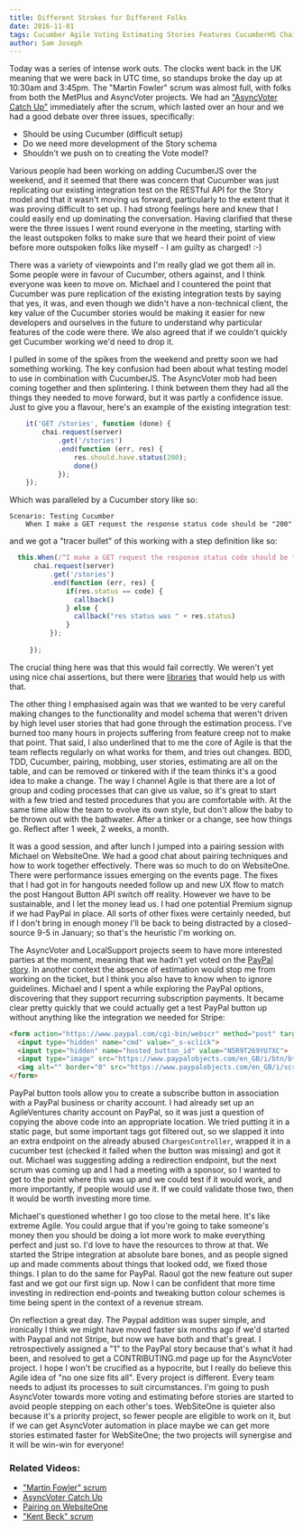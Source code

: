 ```yaml
---
title: Different Strokes for Different Folks
date: 2016-11-01
tags: Cucumber Agile Voting Estimating Stories Features CucumberHS Chai Stripe PayPal
author: Sam Joseph
---
```


Today was a series of intense work outs.  The clocks went back in the UK meaning that we were back in UTC time, so standups broke the day up at 10:30am and 3:45pm.  The "Martin Fowler" scrum was almost full, with folks from both the MetPlus and AsyncVoter projects.  We had an ["AsyncVoter Catch Up"](https://www.youtube.com/watch?v=AfsoOtqv0eg) immediately after the scrum, which lasted over an hour and we had a good debate over three issues, specifically:

* Should be using Cucumber (difficult setup)
* Do we need more development of the Story schema
* Shouldn't we push on to creating the Vote model?

Various people had been working on adding CucumberJS over the weekend, and it seemed that there was concern that Cucumber was just replicating our existing integration test on the RESTful API for the Story model and that it wasn't moving us forward, particularly to the extent that it was proving difficult to set up.  I had strong feelings here and knew that I could easily end up dominating the conversation.  Having clarified that these were the three issues I went round everyone in the meeting, starting with the least outspoken folks to make sure that we heard their point of view before more outspoken folks like myself - I am guilty as charged! :-) 

There was a variety of viewpoints and I'm really glad we got them all in.  Some people were in favour of Cucumber, others against, and I think everyone was keen to move on.  Michael and I countered the point that Cucumber was pure replication of the existing integration tests by saying that yes, it was, and even though we didn't have a non-technical client, the key value of the Cucumber stories would be making it easier for new developers and ourselves in the future to understand why particular features of the code were there.  We also agreed that if we couldn't quickly get Cucumber working we'd need to drop it.

I pulled in some of the spikes from the weekend and pretty soon we had something working.  The key confusion had been about what testing model to use in combination with CucumberJS.  The AsyncVoter mob had been coming together and then splintering.  I think between them they had all the things they needed to move forward, but it was partly a confidence issue.  Just to give you a flavour, here's an example of the existing integration test:

```js
    it('GET /stories', function (done) {
        chai.request(server)
            .get('/stories')
            .end(function (err, res) {
                res.should.have.status(200);
                done()
            });
    });
```

Which was paralleled by a Cucumber story like so:

```gherkin
Scenario: Testing Cucumber
    When I make a GET request the response status code should be "200"
```

and we got a "tracer bullet" of this working with a step definition like so:

```js
  this.When(/^I make a GET request the response status code should be "([^"]*)"$/, function (code, callback) {
      chai.request(server)
          .get('/stories')
          .end(function (err, res) {
              if(res.status == code) {
                callback()
              } else {
                callback("res status was " + res.status)
              }
          });
      
     });
```

The crucial thing here was that this would fail correctly.  We weren't yet using nice chai assertions, but there were [libraries](https://github.com/domenic/chai-as-promised) that would help us with that.  

The other thing I emphasised again was that we wanted to be very careful making changes to the functionality and model schema that weren't driven by high level user stories that had gone through the estimation process.  I've burned too many hours in projects suffering from feature creep not to make that point.  That said, I also underlined that to me the core of Agile is that the team reflects regularly on what works for them, and tries out changes.  BDD, TDD, Cucumber, pairing, mobbing, user stories, estimating are all on the table, and can be removed or tinkered with if the team thinks it's a good idea to make a change.  The way I channel Agile is that there are a lot of group and coding processes that can give us value, so it's great to start with a few tried and tested procedures that you are comfortable with.  At the same time allow the team to evolve its own style, but don't allow the baby to be thrown out with the bathwater.  After a tinker or a change, see how things go.  Reflect after 1 week, 2 weeks, a month.

It was a good session, and after lunch I jumped into a pairing session with Michael on WebsiteOne.  We had a good chat about pairing techniques and how to work together effectively.  There was so much to do on WebsiteOne.  There were performance issues emerging on the events page.  The fixes that I had got in for hangouts needed follow up and new UX flow to match the post Hangout Button API switch off reality.  However we have to be sustainable, and I let the money lead us.  I had one potential Premium signup if we had PayPal in place.  All sorts of other fixes were certainly needed, but if I don't bring in enough money I'll be back to being distracted by a closed-source 9-5 in January; so that's the heuristic I'm working on.  

The AsyncVoter and LocalSupport projects seem to have more interested parties at the moment, meaning that we hadn't yet voted on the [PayPal story](https://waffle.io/AgileVentures/WebsiteOne/cards/580787b7bbf5b55b01565370).  In another context the absence of estimation would stop me from working on the ticket, but I think you also have to know when to ignore guidelines.  Michael and I spent a while exploring the PayPal options, discovering that they support recurring subscription payments.  It became clear pretty quickly that we could actually get a test PayPal button up without anything like the integration we needed for Stripe:

```html
<form action="https://www.paypal.com/cgi-bin/webscr" method="post" target="_top">
  <input type="hidden" name="cmd" value="_s-xclick">
  <input type="hidden" name="hosted_button_id" value="N5R9T269YU7XC">
  <input type="image" src="https://www.paypalobjects.com/en_GB/i/btn/btn_subscribe_LG.gif" border="0" name="submit" alt="PayPal – The safer, easier way to pay online!">
  <img alt="" border="0" src="https://www.paypalobjects.com/en_GB/i/scr/pixel.gif" width="1" height="1">
</form>
```

PayPal button tools allow you to create a subscribe button in association with a PayPal business or charity account.  I had already set up an AgileVentures charity account on PayPal, so it was just a question of copying the above code into an appropriate location.  We tried putting it in a static page, but some important tags got filtered out, so we slapped it into an extra endpoint on the already abused `ChargesController`, wrapped it in a cucumber test (checked it failed when the button was missing) and got it out.  Michael was suggesting adding a redirection endpoint, but the next scrum was coming up and I had a meeting with a sponsor, so I wanted to get to the point where this was up and we could test if it would work, and more importantly, if people would use it.  If we could validate those two, then it would be worth investing more time.

Michael's questioned whether I go too close to the metal here.  It's like extreme Agile.  You could argue that if you're going to take someone's money then you should be doing a lot more work to make everything perfect and just so.  I'd love to have the resources to throw at that.  We started the Stripe integration at absolute bare bones, and as people signed up and made comments about things that looked odd, we fixed those things.  I plan to do the same for PayPal.  Raoul got the new feature out super fast and we got our first sign up.  Now I can be confident that more time investing in redirection end-points and tweaking button colour schemes is time being spent in the context of a revenue stream.

On reflection a great day.  The Paypal addition was super simple, and ironically I think we might have moved faster six months ago if we'd started with Paypal and not Stripe, but now we have both and that's great.  I retrospectively assigned a "1" to the PayPal story because that's what it had been, and resolved to get a CONTRIBUTING.md page up for the AsyncVoter project.  I hope I won't be crucified as a hypocrite, but I really do believe this Agile idea of "no one size fits all".  Every project is different.  Every team needs to adjust its processes to suit circumstances.  I'm going to push AsyncVoter towards more voting and estimating before stories are started to avoid people stepping on each other's toes.  WebSiteOne is quieter also because it's a priority project, so fewer people are eligible to work on it, but if we can get AsyncVoter automation in place maybe we can get more stories estimated faster for WebSiteOne; the two projects will synergise and it will be win-win for everyone! 


### Related Videos:

* ["Martin Fowler" scrum](https://youtu.be/C-E_5uj-YgQ)
* [AsyncVoter Catch Up](https://www.youtube.com/watch?v=AfsoOtqv0eg)
* [Pairing on WebsiteOne](https://www.youtube.com/watch?v=zVS_tyX3Lq8)
* ["Kent Beck" scrum](https://www.youtube.com/watch?v=IK8O5U4lmfg)
